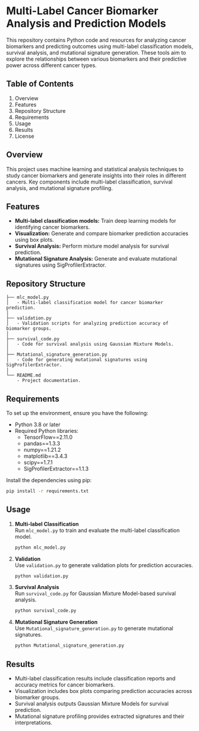 
# Multi-Label Cancer Biomarker Analysis and Prediction Models

This repository contains Python code and resources for analyzing cancer biomarkers and predicting outcomes using multi-label classification models, survival analysis, and mutational signature generation. These tools aim to explore the relationships between various biomarkers and their predictive power across different cancer types.

## Table of Contents

1. Overview
2. Features
3. Repository Structure
4. Requirements
5. Usage
6. Results
7. License

## Overview

This project uses machine learning and statistical analysis techniques to study cancer biomarkers and generate insights into their roles in different cancers. Key components include multi-label classification, survival analysis, and mutational signature profiling.

## Features

- **Multi-label classification models:** Train deep learning models for identifying cancer biomarkers.
- **Visualization:** Generate and compare biomarker prediction accuracies using box plots.
- **Survival Analysis:** Perform mixture model analysis for survival prediction.
- **Mutational Signature Analysis:** Generate and evaluate mutational signatures using SigProfilerExtractor.

## Repository Structure

```
├── mlc_model.py
│   - Multi-label classification model for cancer biomarker prediction.
│
├── validation.py
│   - Validation scripts for analyzing prediction accuracy of biomarker groups.
│
├── survival_code.py
│   - Code for survival analysis using Gaussian Mixture Models.
│
├── Mutational_signature_generation.py
│   - Code for generating mutational signatures using SigProfilerExtractor.
│
└── README.md
    - Project documentation.
```

## Requirements

To set up the environment, ensure you have the following:

- Python 3.8 or later
- Required Python libraries:
  - TensorFlow==2.11.0
  - pandas==1.3.3
  - numpy==1.21.2
  - matplotlib==3.4.3
  - scipy==1.7.1
  - SigProfilerExtractor==1.1.3

Install the dependencies using pip:

```bash
pip install -r requirements.txt
```

## Usage

1. **Multi-label Classification**  
   Run `mlc_model.py` to train and evaluate the multi-label classification model.
   ```bash
   python mlc_model.py
   ```

2. **Validation**  
   Use `validation.py` to generate validation plots for prediction accuracies.
   ```bash
   python validation.py
   ```

3. **Survival Analysis**  
   Run `survival_code.py` for Gaussian Mixture Model-based survival analysis.
   ```bash
   python survival_code.py
   ```

4. **Mutational Signature Generation**  
   Use `Mutational_signature_generation.py` to generate mutational signatures.
   ```bash
   python Mutational_signature_generation.py
   ```

## Results

- Multi-label classification results include classification reports and accuracy metrics for cancer biomarkers.
- Visualization includes box plots comparing prediction accuracies across biomarker groups.
- Survival analysis outputs Gaussian Mixture Models for survival prediction.
- Mutational signature profiling provides extracted signatures and their interpretations.


